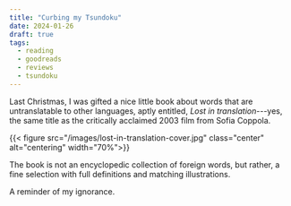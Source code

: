 ```yaml
---
title: "Curbing my Tsundoku"
date: 2024-01-26
draft: true
tags:
  - reading
  - goodreads
  - reviews
  - tsundoku
---
```


Last Christmas, I was gifted a nice little book about words that are
untranslatable to other languages, aptly entitled, _Lost in
translation_---yes, the same title as the critically acclaimed 2003
film from Sofia Coppola.

{{< figure src="/images/lost-in-translation-cover.jpg" class="center" alt="centering" width="70%">}}

The book is not an encyclopedic collection of foreign words, but rather, a fine
selection with full definitions and matching illustrations.

A reminder of my ignorance.
